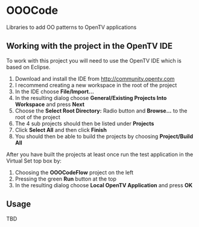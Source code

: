 OOOCode
=======

Libraries to add OO patterns to OpenTV applications

Working with the project in the OpenTV IDE
------------------------------------------

To work with this project you will need to use the OpenTV IDE which is based on Eclipse.

1. Download and install the IDE from http://community.opentv.com
1. I recommend creating a new workspace in the root of the project
1. In the IDE choose **File/Import...**
1. In the resulting dialog choose **General/Existing Projects Into Workspace** and press **Next**
1. Choose the **Select Root Directory:** Radio button and **Browse...** to the root of the project
1. The 4 sub projects should then be listed under **Projects**
1. Click **Select All** and then click **Finish**
1. You should then be able to build the projects by choosing **Project/Build All**

After you have built the projects at least once run the test application in the Virtual Set top box by:

1. Choosing the **OOOCodeFlow** project on the left
1. Pressing the green **Run** button at the top
1. In the resulting dialog choose **Local OpenTV Application** and press **OK**

Usage
-----

TBD